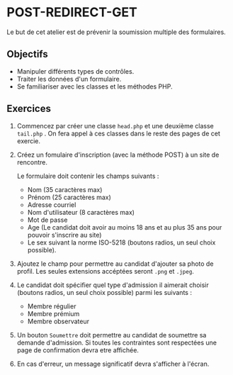 POST-REDIRECT-GET
================

Le but de cet atelier est de prévenir la soumission multiple des formulaires.

Objectifs
---------

* Manipuler différents types de contrôles.
* Traiter les données d'un formulaire.
* Se familiariser avec les classes et les méthodes PHP.

Exercices
---------

1. Commencez par créer une classe `head.php` et une deuxième classe `tail.php` . On fera appel à ces classes dans le reste des pages de cet exercie.

2. Créez un fomulaire d'inscription (avec la méthode POST) à un site de rencontre.

   Le formulaire doit contenir les champs suivants :
   - Nom (35 caractères max)
   - Prénom (25 caractères max)
   - Adresse courriel
   - Nom d'utilisateur (8 caractères max) 
   - Mot de passe
   - Age (Le candidat doit avoir au moins 18 ans et au plus 35 ans pour pouvoir s'inscrire au site)
   - Le sex suivant la norme ISO-5218 (boutons radios, un seul choix possible).


2. Ajoutez le champ pour permettre au candidat d'ajouter sa photo de profil. Les seules extensions accéptées seront `.png` et `.jpeg`.

3. Le candidat doit spécifier quel type d'admission il aimerait choisir (boutons radios, un seul choix possible) parmi les suivants :
   - Membre régulier
   - Membre prémium
   - Membre observateur
 

4. Un bouton `Soumettre` doit permettre au candidat de soumettre sa demande d'admission. Si toutes les contraintes sont respectées une page de confirmation devra etre affichée.

6. En cas d'erreur, un message significatif devra s'afficher à l'écran.
